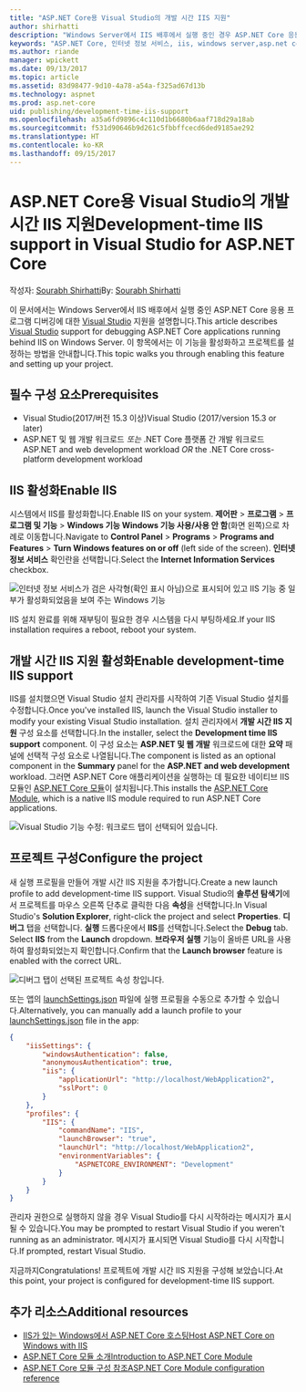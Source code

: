 ```yaml
---
title: "ASP.NET Core용 Visual Studio의 개발 시간 IIS 지원"
author: shirhatti
description: "Windows Server에서 IIS 배후에서 실행 중인 경우 ASP.NET Core 응용 프로그램 디버깅에 대한 지원을 확인해 보세요."
keywords: "ASP.NET Core, 인터넷 정보 서비스, iis, windows server,asp.net core 모듈, 디버깅"
ms.author: riande
manager: wpickett
ms.date: 09/13/2017
ms.topic: article
ms.assetid: 83d98477-9d10-4a78-a54a-f325ad67d13b
ms.technology: aspnet
ms.prod: asp.net-core
uid: publishing/development-time-iis-support
ms.openlocfilehash: a35a6fd9896c4c110d1b6680b6aaf718d29a18ab
ms.sourcegitcommit: f531d90646b9d261c5fbbffcecd6ded9185ae292
ms.translationtype: HT
ms.contentlocale: ko-KR
ms.lasthandoff: 09/15/2017
---
```

# <a name="development-time-iis-support-in-visual-studio-for-aspnet-core"></a><span data-ttu-id="eb356-104">ASP.NET Core용 Visual Studio의 개발 시간 IIS 지원</span><span class="sxs-lookup"><span data-stu-id="eb356-104">Development-time IIS support in Visual Studio for ASP.NET Core</span></span>

<span data-ttu-id="eb356-105">작성자: [Sourabh Shirhatti](https://twitter.com/sshirhatti)</span><span class="sxs-lookup"><span data-stu-id="eb356-105">By: [Sourabh Shirhatti](https://twitter.com/sshirhatti)</span></span>

<span data-ttu-id="eb356-106">이 문서에서는 Windows Server에서 IIS 배후에서 실행 중인 ASP.NET Core 응용 프로그램 디버깅에 대한 [Visual Studio](https://www.visualstudio.com/vs/) 지원을 설명합니다.</span><span class="sxs-lookup"><span data-stu-id="eb356-106">This article describes [Visual Studio](https://www.visualstudio.com/vs/) support for debugging ASP.NET Core applications running behind IIS on Windows Server.</span></span> <span data-ttu-id="eb356-107">이 항목에서는 이 기능을 활성화하고 프로젝트를 설정하는 방법을 안내합니다.</span><span class="sxs-lookup"><span data-stu-id="eb356-107">This topic walks you through enabling this feature and setting up your project.</span></span>

## <a name="prerequisites"></a><span data-ttu-id="eb356-108">필수 구성 요소</span><span class="sxs-lookup"><span data-stu-id="eb356-108">Prerequisites</span></span>

* <span data-ttu-id="eb356-109">Visual Studio(2017/버전 15.3 이상)</span><span class="sxs-lookup"><span data-stu-id="eb356-109">Visual Studio (2017/version 15.3 or later)</span></span>
* <span data-ttu-id="eb356-110">ASP.NET 및 웹 개발 워크로드 *또는* .NET Core 플랫폼 간 개발 워크로드</span><span class="sxs-lookup"><span data-stu-id="eb356-110">ASP.NET and web development workload *OR* the .NET Core cross-platform development workload</span></span>

## <a name="enable-iis"></a><span data-ttu-id="eb356-111">IIS 활성화</span><span class="sxs-lookup"><span data-stu-id="eb356-111">Enable IIS</span></span>

<span data-ttu-id="eb356-112">시스템에서 IIS를 활성화합니다.</span><span class="sxs-lookup"><span data-stu-id="eb356-112">Enable IIS on your system.</span></span> <span data-ttu-id="eb356-113">**제어판** > **프로그램** > **프로그램 및 기능** > **Windows 기능 Windows 기능 사용/사용 안 함**(화면 왼쪽)으로 차례로 이동합니다.</span><span class="sxs-lookup"><span data-stu-id="eb356-113">Navigate to **Control Panel** > **Programs** > **Programs and Features** > **Turn Windows features on or off** (left side of the screen).</span></span> <span data-ttu-id="eb356-114">**인터넷 정보 서비스** 확인란을 선택합니다.</span><span class="sxs-lookup"><span data-stu-id="eb356-114">Select the **Internet Information Services** checkbox.</span></span>

![인터넷 정보 서비스가 검은 사각형(확인 표시 아님)으로 표시되어 있고 IIS 기능 중 일부가 활성화되었음을 보여 주는 Windows 기능](development-time-iis-support/_static/enable_iis.png)

<span data-ttu-id="eb356-116">IIS 설치 완료를 위해 재부팅이 필요한 경우 시스템을 다시 부팅하세요.</span><span class="sxs-lookup"><span data-stu-id="eb356-116">If your IIS installation requires a reboot, reboot your system.</span></span>

## <a name="enable-development-time-iis-support"></a><span data-ttu-id="eb356-117">개발 시간 IIS 지원 활성화</span><span class="sxs-lookup"><span data-stu-id="eb356-117">Enable development-time IIS support</span></span>

<span data-ttu-id="eb356-118">IIS를 설치했으면 Visual Studio 설치 관리자를 시작하여 기존 Visual Studio 설치를 수정합니다.</span><span class="sxs-lookup"><span data-stu-id="eb356-118">Once you've installed IIS, launch the Visual Studio installer to modify your existing Visual Studio installation.</span></span> <span data-ttu-id="eb356-119">설치 관리자에서 **개발 시간 IIS 지원** 구성 요소를 선택합니다.</span><span class="sxs-lookup"><span data-stu-id="eb356-119">In the installer, select the **Development time IIS support** component.</span></span> <span data-ttu-id="eb356-120">이 구성 요소는 **ASP.NET 및 웹 개발** 워크로드에 대한 **요약** 패널에 선택적 구성 요소로 나열됩니다.</span><span class="sxs-lookup"><span data-stu-id="eb356-120">The component is listed as an optional component in the **Summary** panel for the **ASP.NET and web development** workload.</span></span> <span data-ttu-id="eb356-121">그러면 ASP.NET Core 애플리케이션을 실행하는 데 필요한 네이티브 IIS 모듈인 [ASP.NET Core 모듈](xref:fundamentals/servers/aspnet-core-module)이 설치됩니다.</span><span class="sxs-lookup"><span data-stu-id="eb356-121">This installs the [ASP.NET Core Module](xref:fundamentals/servers/aspnet-core-module), which is a native IIS module required to run ASP.NET Core applications.</span></span>

![Visual Studio 기능 수정: 워크로드 탭이 선택되어 있습니다.](development-time-iis-support/_static/development_time_support.png)

## <a name="configure-the-project"></a><span data-ttu-id="eb356-125">프로젝트 구성</span><span class="sxs-lookup"><span data-stu-id="eb356-125">Configure the project</span></span>

<span data-ttu-id="eb356-126">새 실행 프로필을 만들어 개발 시간 IIS 지원을 추가합니다.</span><span class="sxs-lookup"><span data-stu-id="eb356-126">Create a new launch profile to add development-time IIS support.</span></span> <span data-ttu-id="eb356-127">Visual Studio의 **솔루션 탐색기**에서 프로젝트를 마우스 오른쪽 단추로 클릭한 다음 **속성**을 선택합니다.</span><span class="sxs-lookup"><span data-stu-id="eb356-127">In Visual Studio's **Solution Explorer**, right-click the project and select **Properties**.</span></span> <span data-ttu-id="eb356-128">**디버그** 탭을 선택합니다. **실행** 드롭다운에서 **IIS**를 선택합니다.</span><span class="sxs-lookup"><span data-stu-id="eb356-128">Select the **Debug** tab. Select **IIS** from the **Launch** dropdown.</span></span> <span data-ttu-id="eb356-129">**브라우저 실행** 기능이 올바른 URL을 사용하여 활성화되었는지 확인합니다.</span><span class="sxs-lookup"><span data-stu-id="eb356-129">Confirm that the **Launch browser** feature is enabled with the correct URL.</span></span>

![디버그 탭이 선택된 프로젝트 속성 창입니다.](development-time-iis-support/_static/project_properties.png)

<span data-ttu-id="eb356-134">또는 앱의 [launchSettings.json](http://json.schemastore.org/launchsettings) 파일에 실행 프로필을 수동으로 추가할 수 있습니다.</span><span class="sxs-lookup"><span data-stu-id="eb356-134">Alternatively, you can manually add a launch profile to your [launchSettings.json](http://json.schemastore.org/launchsettings) file in the app:</span></span>

```json
{
    "iisSettings": {
        "windowsAuthentication": false,
        "anonymousAuthentication": true,
        "iis": {
            "applicationUrl": "http://localhost/WebApplication2",
            "sslPort": 0
        }
    },
    "profiles": {
        "IIS": {
            "commandName": "IIS",
            "launchBrowser": "true",
            "launchUrl": "http://localhost/WebApplication2",
            "environmentVariables": {
                "ASPNETCORE_ENVIRONMENT": "Development"
            }
        }
    }
}
```

<span data-ttu-id="eb356-135">관리자 권한으로 실행하지 않을 경우 Visual Studio를 다시 시작하라는 메시지가 표시될 수 있습니다.</span><span class="sxs-lookup"><span data-stu-id="eb356-135">You may be prompted to restart Visual Studio if you weren't running as an administrator.</span></span> <span data-ttu-id="eb356-136">메시지가 표시되면 Visual Studio를 다시 시작합니다.</span><span class="sxs-lookup"><span data-stu-id="eb356-136">If prompted, restart Visual Studio.</span></span>

<span data-ttu-id="eb356-137">지금까지</span><span class="sxs-lookup"><span data-stu-id="eb356-137">Congratulations!</span></span> <span data-ttu-id="eb356-138">프로젝트에 개발 시간 IIS 지원을 구성해 보았습니다.</span><span class="sxs-lookup"><span data-stu-id="eb356-138">At this point, your project is configured for development-time IIS support.</span></span> 

## <a name="additional-resources"></a><span data-ttu-id="eb356-139">추가 리소스</span><span class="sxs-lookup"><span data-stu-id="eb356-139">Additional resources</span></span>

* [<span data-ttu-id="eb356-140">IIS가 있는 Windows에서 ASP.NET Core 호스팅</span><span class="sxs-lookup"><span data-stu-id="eb356-140">Host ASP.NET Core on Windows with IIS</span></span>](xref:publishing/iis)
* [<span data-ttu-id="eb356-141">ASP.NET Core 모듈 소개</span><span class="sxs-lookup"><span data-stu-id="eb356-141">Introduction to ASP.NET Core Module</span></span>](xref:fundamentals/servers/aspnet-core-module)
* [<span data-ttu-id="eb356-142">ASP.NET Core 모듈 구성 참조</span><span class="sxs-lookup"><span data-stu-id="eb356-142">ASP.NET Core Module configuration reference</span></span>](xref:hosting/aspnet-core-module)
